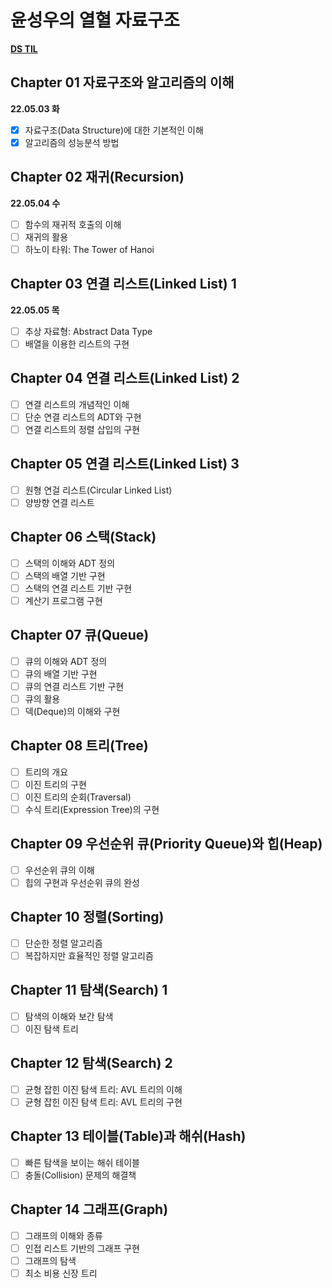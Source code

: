 # 윤성우의 열혈 자료구조

[**DS TIL**](https://github.com/sookyeongyeom/today-i-learned/tree/master/02.%20Computer%20Science/Data%20Structures)

## Chapter 01 자료구조와 알고리즘의 이해
**22.05.03 화**
- [X] 자료구조(Data Structure)에 대한 기본적인 이해
- [X] 알고리즘의 성능분석 방법
 
## Chapter 02 재귀(Recursion)
**22.05.04 수**
- [ ] 함수의 재귀적 호출의 이해
- [ ] 재귀의 활용
- [ ] 하노이 타워: The Tower of Hanoi

## Chapter 03 연결 리스트(Linked List) 1
**22.05.05 목**
- [ ] 추상 자료형: Abstract Data Type
- [ ] 배열을 이용한 리스트의 구현

## Chapter 04 연결 리스트(Linked List) 2
- [ ] 연결 리스트의 개념적인 이해
- [ ] 단순 연결 리스트의 ADT와 구현
- [ ] 연결 리스트의 정렬 삽입의 구현

## Chapter 05 연결 리스트(Linked List) 3
- [ ] 원형 연걸 리스트(Circular Linked List)
- [ ] 양방향 연결 리스트

## Chapter 06 스택(Stack)
- [ ] 스택의 이해와 ADT 정의
- [ ] 스택의 배열 기반 구현
- [ ] 스택의 연결 리스트 기반 구현
- [ ] 계산기 프로그램 구현

## Chapter 07 큐(Queue)
- [ ] 큐의 이해와 ADT 정의
- [ ] 큐의 배열 기반 구현
- [ ] 큐의 연결 리스트 기반 구현
- [ ] 큐의 활용
- [ ] 덱(Deque)의 이해와 구현

## Chapter 08 트리(Tree)
- [ ] 트리의 개요
- [ ] 이진 트리의 구현
- [ ] 이진 트리의 순회(Traversal)
- [ ] 수식 트리(Expression Tree)의 구현

## Chapter 09 우선순위 큐(Priority Queue)와 힙(Heap)
- [ ] 우선순위 큐의 이해
- [ ] 힙의 구현과 우선순위 큐의 완성

## Chapter 10 정렬(Sorting)
- [ ] 단순한 정렬 알고리즘
- [ ] 복잡하지만 효율적인 정렬 알고리즘

## Chapter 11 탐색(Search) 1
- [ ] 탐색의 이해와 보간 탐색
- [ ] 이진 탐색 트리

## Chapter 12 탐색(Search) 2
- [ ] 균형 잡힌 이진 탐색 트리: AVL 트리의 이해
- [ ] 균형 잡힌 이진 탐색 트리: AVL 트리의 구현

## Chapter 13 테이블(Table)과 해쉬(Hash)
- [ ] 빠른 탐색을 보이는 해쉬 테이블
- [ ] 충돌(Collision) 문제의 해결책

## Chapter 14 그래프(Graph)
- [ ] 그래프의 이해와 종류
- [ ] 인접 리스트 기반의 그래프 구현
- [ ] 그래프의 탐색
- [ ] 최소 비용 신장 트리
